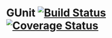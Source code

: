 # GUnit [![Build Status](https://travis-ci.org/mockupcode/gunit.svg?branch=master)](https://travis-ci.org/mockupcode/gunit) [![Coverage Status](https://coveralls.io/repos/github/mockupcode/gunit/badge.svg)](https://coveralls.io/github/mockupcode/gunit)
